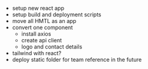 - setup new react app
- setup build and deployment scripts
- move all HMTL as an app
- convert one component
  - install axios
  - create api client
  - logo and contact details
- tailwind with react?
- deploy static folder for team reference in the future
